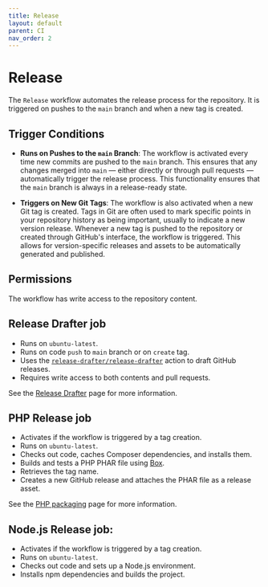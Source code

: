 ```yaml
---
title: Release
layout: default
parent: CI
nav_order: 2
---
```


# Release

The `Release` workflow automates the release process for the repository. It is
triggered on pushes to the `main` branch and when a new tag is created.

## Trigger Conditions

- **Runs on Pushes to the `main` Branch**: The workflow is activated every time
  new commits are pushed to the `main` branch. This ensures that any changes
  merged into `main` — either directly or through pull requests — automatically
  trigger the release process. This functionality ensures that the `main` branch
  is always in a release-ready state.

- **Triggers on New Git Tags**: The workflow is also activated when a new Git
  tag is created. Tags in Git are often used to mark specific points in your
  repository history as being important, usually to indicate a new version
  release. Whenever a new tag is pushed to the repository or created through
  GitHub's interface, the workflow is triggered. This allows for
  version-specific releases and assets to be automatically generated and
  published.

## Permissions

The workflow has write access to the repository content.

[//]: # (#;< RELEASEDRAFTER)

## Release Drafter job

- Runs on `ubuntu-latest`.
- Runs on code `push` to `main` branch or on `create` tag.
- Uses the [`release-drafter/release-drafter`](https://github.com/release-drafter/release-drafter)
  action to draft GitHub releases.
- Requires write access to both contents and pull requests.

See the [Release Drafter](release-drafter) page for more information.

[//]: # (#;> RELEASEDRAFTER)

[//]: # (#;< PHP)

## PHP Release job

- Activates if the workflow is triggered by a tag creation.
- Runs on `ubuntu-latest`.
- Checks out code, caches Composer dependencies, and installs them.
- Builds and tests a PHP PHAR file
  using [Box](https://github.com/box-project/box).
- Retrieves the tag name.
- Creates a new GitHub release and attaches the PHAR file as a release asset.

See the [PHP packaging](php-packaging) page for more information.

[//]: # (#;> PHP)

[//]: # (#;< NODEJS)

## Node.js Release job:

- Activates if the workflow is triggered by a tag creation.
- Runs on `ubuntu-latest`.
- Checks out code and sets up a Node.js environment.
- Installs npm dependencies and builds the project.

[//]: # (#;> NODEJS)
